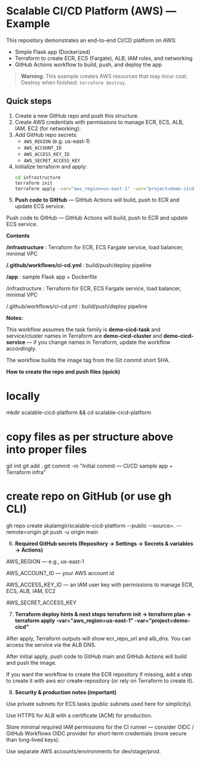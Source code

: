 # Scalable CI/CD Platform (AWS) — Example

This repository demonstrates an end-to-end CI/CD platform on AWS:
- Simple Flask app (Dockerized)
- Terraform to create ECR, ECS (Fargate), ALB, IAM roles, and networking
- GitHub Actions workflow to build, push, and deploy the app

> **Warning**: This example creates AWS resources that may incur cost. Destroy when finished: `terraform destroy`.

## Quick steps
1. Create a new GitHub repo and push this structure.
2. Create AWS credentials with permissions to manage ECR, ECS, ALB, IAM, EC2 (for networking).
3. Add GitHub repo secrets:
   - `AWS_REGION` (e.g. us-east-1)
   - `AWS_ACCOUNT_ID`
   - `AWS_ACCESS_KEY_ID`
   - `AWS_SECRET_ACCESS_KEY`
4. Initialize terraform and apply:
   ```bash
   cd infrastructure
   terraform init
   terraform apply -var="aws_region=us-east-1" -var="project=demo-cicd"

5. **Push code to GitHub** — GitHub Actions will build, push to ECR and update ECS service.

Push code to GitHub — GitHub Actions will build, push to ECR and update ECS service.

**Contents**

**/infrastructure** : Terraform for ECR, ECS Fargate service, load balancer, minimal VPC

**/.github/workflows/ci-cd.yml** : build/push/deploy pipeline

**/app** : sample Flask app + Dockerfile

/infrastructure : Terraform for ECR, ECS Fargate service, load balancer, minimal VPC

/.github/workflows/ci-cd.yml : build/push/deploy pipeline


**Notes:**

This workflow assumes the task family is **demo-cicd-task** and service/cluster names in Terraform are **demo-cicd-cluster** and **demo-cicd-service** — if you change names in Terraform, update the workflow accordingly.

The workflow builds the image tag from the Git commit short SHA.

**How to create the repo and push files (quick)**

# locally
mkdir scalable-cicd-platform && cd scalable-cicd-platform
# copy files as per structure above into proper files
git init
git add .
git commit -m "Initial commit — CI/CD sample app + Terraform infra"
# create repo on GitHub (or use gh CLI)
gh repo create skalamgir/scalable-cicd-platform --public --source=. --remote=origin
git push -u origin main

6. **Required GitHub secrets (Repository → Settings → Secrets & variables → Actions)**

AWS_REGION — e.g., us-east-1

AWS_ACCOUNT_ID — your AWS account id

AWS_ACCESS_KEY_ID — an IAM user key with permissions to manage ECR, ECS, ALB, IAM, EC2

AWS_SECRET_ACCESS_KEY

7. **Terraform deploy hints & next steps**
**terraform init → terraform plan → terraform apply -var="aws_region=us-east-1" -var="project=demo-cicd"**

After apply, Terraform outputs will show ecr_repo_url and alb_dns. You can access the service via the ALB DNS.

After initial apply, push code to GitHub main and GitHub Actions will build and push the image.

If you want the workflow to create the ECR repository if missing, add a step to create it with aws ecr create-repository (or rely on Terraform to create it).

8. **Security & production notes (important)**

Use private subnets for ECS tasks (public subnets used here for simplicity).

Use HTTPS for ALB with a certificate (ACM) for production.

Store minimal required IAM permissions for the CI runner — consider OIDC / GitHub Workflows OIDC provider for short-term credentials (more secure than long-lived keys).

Use separate AWS accounts/environments for dev/stage/prod.
